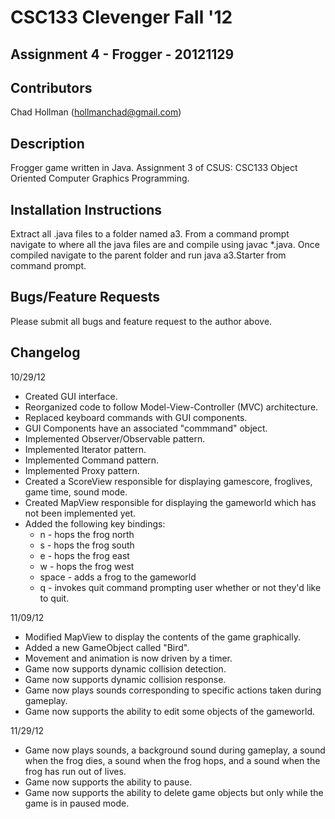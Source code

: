 # CSC133 Clevenger Fall '12
## Assignment 4 - Frogger - 20121129

## Contributors
Chad Hollman (hollmanchad@gmail.com)

## Description
Frogger game written in Java. Assignment 3 of CSUS: CSC133 Object Oriented
Computer Graphics Programming.

## Installation Instructions
Extract all .java files to a folder named a3. From a command prompt navigate to
where all the java files are and compile using javac *.java. Once compiled
navigate to the parent folder and run java a3.Starter from command prompt.

## Bugs/Feature Requests
Please submit all bugs and feature request to the author above.

## Changelog
10/29/12
   * Created GUI interface.
   * Reorganized code to follow Model-View-Controller (MVC) architecture.
   * Replaced keyboard commands with GUI components.
   * GUI Components have an associated "commmand" object.
   * Implemented Observer/Observable pattern.
   * Implemented Iterator pattern.
   * Implemented Command pattern.
   * Implemented Proxy pattern.
   * Created a ScoreView responsible for displaying gamescore, froglives, game
     time, sound mode.
   * Created MapView responsible for displaying the gameworld which has not
     been implemented yet.
   * Added the following key bindings:
     - n - hops the frog north
     - s - hops the frog south
     - e - hops the frog east
     - w - hops the frog west
     - space - adds a frog to the gameworld
     - q - invokes quit command prompting user whether or not they'd like to
           quit.

11/09/12
   * Modified MapView to display the contents of the game graphically.
   * Added a new GameObject called "Bird".
   * Movement and animation is now driven by a timer.
   * Game now supports dynamic collision detection.
   * Game now supports dynamic collision response.
   * Game now plays sounds corresponding to specific actions taken during
     gameplay.
   * Game now supports the ability to edit some objects of the gameworld.

11/29/12
   * Game now plays sounds, a background sound during gameplay, a sound when
     the frog dies, a sound when the frog hops, and a sound when the frog has
     run out of lives.
   * Game now supports the ability to pause.
   * Game now supports the ability to delete game objects but only while the
     game is in paused mode.
